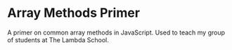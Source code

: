 # Array Methods Primer
A primer on common array methods in JavaScript. Used to teach my group of students at The Lambda School.
